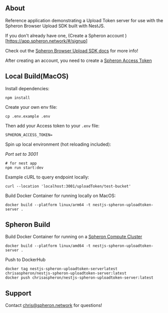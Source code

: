 ## About

Reference application demonstrating a Upload Token server for use with the Spheron Browser Upload SDK built with NestJS.

If you don't already have one, (Create a Spheron account )[https://app.spheron.network/#/signup]

Check out the [Spheron Browser Upload SDK docs](https://docs.spheron.network/sdk/browser/) for more info!

After creating an account, you need to create a [Spheron Access Token](https://docs.spheron.network/rest-api/#creating-an-access-token)

## Local Build(MacOS)

Install dependencies:

```
npm install
```

Create your own env file:

```
cp .env.example .env
```

Then add your Access token to your `.env` file:
```
SPHERON_ACCESS_TOKEN=
```

Spin up local environment (hot reloading included):

_Port set to 3001_

```
# for nest app
npm run start:dev

```

Example cURL to query endpoint locally:
```
curl --location 'localhost:3001/uploadToken/test-bucket'
```

Build Docker Container for running locally on MacOS:
```
docker build --platform linux/arm64 -t nestjs-spheron-uploadtoken-server .
```

## Spheron Build

Build Docker Container for running on a [Spheron Compute Cluster](https://docs.spheron.network/compute/)
```
docker build --platform linux/amd64 -t nestjs-spheron-uploadtoken-server .
```

Push to DockerHub
```
docker tag nestjs-spheron-uploadtoken-serverlatest chrisaspheron/nestjs-spheron-uploadtoken-server:latest
docker push chrisaspheron/nestjs-spheron-uploadtoken-server:latest
```

## Support

Contact chris@spheron.network for questions!